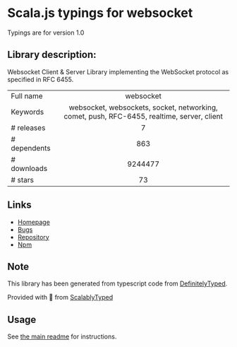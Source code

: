 
# Scala.js typings for websocket

Typings are for version 1.0

## Library description:
Websocket Client & Server Library implementing the WebSocket protocol as specified in RFC 6455.

|                    |                 |
| ------------------ | :-------------: |
| Full name          | websocket |
| Keywords           | websocket, websockets, socket, networking, comet, push, RFC-6455, realtime, server, client |
| # releases         | 7 |
| # dependents       | 863 |
| # downloads        | 9244477 |
| # stars            | 73 |

## Links
- [Homepage](https://github.com/theturtle32/WebSocket-Node)
- [Bugs](https://github.com/theturtle32/WebSocket-Node/issues)
- [Repository](https://github.com/theturtle32/WebSocket-Node)
- [Npm](https://www.npmjs.com/package/websocket)
    


## Note
This library has been generated from typescript code from [DefinitelyTyped](https://definitelytyped.org).

Provided with :purple_heart: from [ScalablyTyped](https://github.com/oyvindberg/ScalablyTyped)

## Usage
See [the main readme](../../readme.md) for instructions.


